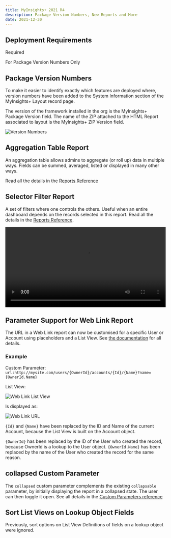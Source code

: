 ```yaml
---
title: MyInsights+ 2021 R4
description: Package Version Numbers, New Reports and More
date: 2021-12-30
---
```


## Deployment Requirements

<feature-badges dataload zip>Required</feature-badges>

<feature-badges package>For Package Version Numbers Only</feature-badges>

## Package Version Numbers

To make it easier to identify exactly which features are deployed where, version numbers have been added to the System Information section of the MyInsights+ Layout record page.

The version of the framework installed in the org is the MyInsights+ Package Version field. The name of the ZIP attached to the HTML Report associated to layout is the MyInsights+ ZIP Version field.

![Version Numbers](/static/img/release-2021R4-version-numbers.png "Version Numbers")

## Aggregation Table Report

An aggregation table allows admins to aggregate (or roll up) data in multiple ways. Fields can be summed, averaged, listed or displayed in many other ways.

Read all the details in the [Reports Reference](/references/reports/#aggregation-table)

## Selector Filter Report
A set of filters where one controls the others. Useful when an entire dashboard depends on the records selected in this report. Read all the details in the [Reports Reference](/references/reports/#selector-filter).

<video width="100%" controls>
  <source src="/static/video/release-2021R4-selector-filter.mov" type="video/mp4">
</video>

## Parameter Support for Web Link Report

The URL in a Web Link report can now be customised for a specific User or Account using placeholders and a List View. See [the documentation](/references/reports/#web-link) for all details.

### Example

Custom Parameter: `url:http://mysite.com/users/{OwnerId}/accounts/{Id}/{Name}?name={OwnerId.Name}`

List View:

![Web Link List View](/static/img/release-2021R4-web-link-list-view.png "Web Link List View")

Is displayed as:

![Web Link URL](/static/img/release-2021R4-web-link-url.png "Web Link URL")

`{Id}` and `{Name}` have been replaced by the ID and Name of the current Account, because the List View is built on the Account object.

`{OwnerId}` has been replaced by the ID of the User who created the record, because OwnerId is a lookup to the User object. `{OwnerId.Name}` has been replaced by the name of the User who created the record for the same reason.

## collapsed Custom Parameter

The `collapsed` custom parameter complements the existing `collapsable` parameter, by initially displaying the report in a collapsed state. The user can then toggle it open. See all details in the [Custom Parameters reference](/references/custom-parameters/#collapsed)

## Sort List Views on Lookup Object Fields

Previously, sort options on List View Definitions of fields on a lookup object were ignored.
